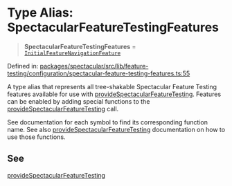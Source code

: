 # Type Alias: SpectacularFeatureTestingFeatures

> **SpectacularFeatureTestingFeatures** = [`InitialFeatureNavigationFeature`](InitialFeatureNavigationFeature.md)

Defined in: [packages/spectacular/src/lib/feature-testing/configuration/spectacular-feature-testing-features.ts:55](https://github.com/ngworker/ngworker/blob/68f93463b2af844af0ea290a92a5168b936997ae/packages/spectacular/src/lib/feature-testing/configuration/spectacular-feature-testing-features.ts#L55)

A type alias that represents all tree-shakable Spectacular Feature Testing features available for use with [provideSpectacularFeatureTesting](../functions/provideSpectacularFeatureTesting.md). Features can be enabled by adding special functions to the [provideSpectacularFeatureTesting](../functions/provideSpectacularFeatureTesting.md) call.

See documentation for each symbol to find its corresponding function name. See also [provideSpectacularFeatureTesting](../functions/provideSpectacularFeatureTesting.md) documentation on how to use those functions.

## See

[provideSpectacularFeatureTesting](../functions/provideSpectacularFeatureTesting.md)
